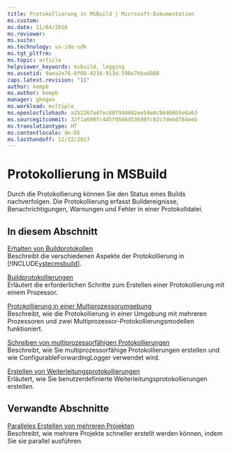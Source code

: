 ```yaml
---
title: Protokollierung in MSBuild | Microsoft-Dokumentation
ms.custom: 
ms.date: 11/04/2016
ms.reviewer: 
ms.suite: 
ms.technology: vs-ide-sdk
ms.tgt_pltfrm: 
ms.topic: article
helpviewer_keywords: msbuild, logging
ms.assetid: 9aea2e76-8f60-4234-913d-598e7bbad808
caps.latest.revision: "11"
author: kempb
ms.author: kempb
manager: ghogen
ms.workload: multiple
ms.openlocfilehash: a2b2267a47ec88f948402ee54e8c84468b5e6a63
ms.sourcegitcommit: 32f1a690fc445f9586d53698fc82c7debd784eeb
ms.translationtype: HT
ms.contentlocale: de-DE
ms.lasthandoff: 12/22/2017
---
```

# <a name="logging-in-msbuild"></a>Protokollierung in MSBuild
Durch die Protokollierung können Sie den Status eines Builds nachverfolgen. Die Protokollierung erfasst Buildereignisse, Benachrichtigungen, Warnungen und Fehler in einer Protokolldatei.  
  
## <a name="in-this-section"></a>In diesem Abschnitt  
 [Erhalten von Buildprotokollen](../msbuild/obtaining-build-logs-with-msbuild.md)  
 Beschreibt die verschiedenen Aspekte der Protokollierung in [!INCLUDE[vstecmsbuild](../extensibility/internals/includes/vstecmsbuild_md.md)].  
  
 [Buildprotokollierungen](../msbuild/build-loggers.md)  
 Erläutert die erforderlichen Schritte zum Erstellen einer Protokollierung mit einem Prozessor.  
  
 [Protokollierung in einer Multiprozessorumgebung](../msbuild/logging-in-a-multi-processor-environment.md)  
 Beschreibt, wie die Protokollierung in einer Umgebung mit mehreren Prozessoren und zwei Multiprozessor-Protokollierungsmodellen funktioniert.  
  
 [Schreiben von multiprozessorfähigen Protokollierungen](../msbuild/writing-multi-processor-aware-loggers.md)  
 Beschreibt, wie Sie multiprozessorfähige Protokollierungen erstellen und wie ConfigurableForwardingLogger verwendet wird.  
  
 [Erstellen von Weiterleitungsprotokollierungen](../msbuild/creating-forwarding-loggers.md)  
 Erläutert, wie Sie benutzerdefinierte Weiterleitungsprotokollierungen erstellen.  
  
## <a name="related-sections"></a>Verwandte Abschnitte  
 [Paralleles Erstellen von mehreren Projekten](../msbuild/building-multiple-projects-in-parallel-with-msbuild.md)  
 Beschreibt, wie mehrere Projekte schneller erstellt werden können, indem Sie sie parallel ausführen.